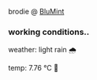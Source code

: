 brodie @ [BluMint](https://www.linkedin.com/company/blumint-io/)

<!--weather_start-->
### working conditions..

weather: light rain 🌧️

temp: 7.76 °C 🧥

<!--weather_end-->
